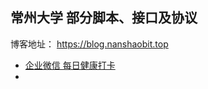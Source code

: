 ## 常州大学 部分脚本、接口及协议

博客地址： https://blog.nanshaobit.top

+ [企业微信 每日健康打卡](./wechat_report_temperature)
+ 